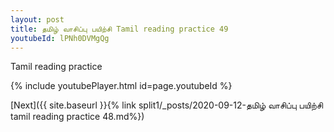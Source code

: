 ```yaml
---
layout: post
title: தமிழ் வாசிப்பு பயிற்சி Tamil reading practice 49
youtubeId: lPNh0DVMgQg
---
```

 
 
Tamil reading practice
 
 
 
 
 


{% include youtubePlayer.html id=page.youtubeId %}
 
[Next]({{ site.baseurl }}{% link  split1/_posts/2020-09-12-தமிழ் வாசிப்பு பயிற்சி tamil reading practice 48.md%})
 
